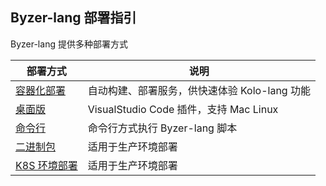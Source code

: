 ## Byzer-lang 部署指引

Byzer-lang 提供多种部署方式

| 部署方式                           | 说明                                |
|--------------------------------|-----------------------------------|
| [容器化部署](containerized_deployment.md)          | 自动构建、部署服务，供快速体验 Kolo-lang 功能      |
| [桌面版](desktop-installation.md) | VisualStudio Code 插件，支持 Mac Linux |
| [命令行](cli-installation.md)     | 命令行方式执行 Byzer-lang 脚本              |
| [二进制包](binary-installation.md) | 适用于生产环境部署                         |
| [K8S 环境部署](binary-installation.md) | 适用于生产环境部署                         |
